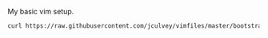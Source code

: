 My basic vim setup.

```bash
curl https://raw.githubusercontent.com/jculvey/vimfiles/master/bootstrap.sh | bash
```

